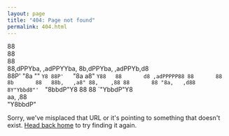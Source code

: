 ```yaml
---
layout: page
title: "404: Page not found"
permalink: 404.html
---
```


<p class="lead">
  
88                                              
88                                              
88                                              
88,dPPYba,  ,adPPYYba, 8b,dPPYba,   ,adPPYb,d8  
88P'    "8a ""     `Y8 88P'   `"8a a8"    `Y88  
88       d8 ,adPPPPP88 88       88 8b       88  
88b,   ,a8" 88,    ,88 88       88 "8a,   ,d88  
8Y"Ybbd8"'  `"8bbdP"Y8 88       88  `"YbbdP"Y8  
                                    aa,    ,88  
                                     "Y8bbdP"   

  Sorry, we've misplaced that URL or it's pointing to something that doesn't exist. <a href="{{ site.baseurl }}/">Head back home</a> to try finding it again.</p>
